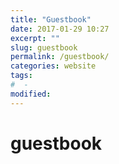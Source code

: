 ```yaml
---
title: "Guestbook"
date: 2017-01-29 10:27
excerpt: ""
slug: guestbook
permalink: /guestbook/
categories: website
tags:
#  -
modified: 
---
```

# guestbook
